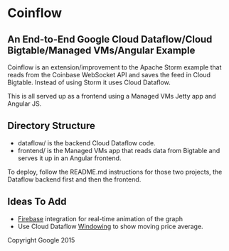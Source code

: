 # Coinflow

## An End-to-End Google Cloud Dataflow/Cloud Bigtable/Managed VMs/Angular Example

Coinflow is an extension/improvement to the Apache Storm example that reads from the
Coinbase WebSocket API and saves the feed in Cloud Bigtable. Instead of using
Storm it uses Cloud Dataflow.

This is all served up as a frontend using a Managed VMs Jetty app and Angular JS.

## Directory Structure

* dataflow/ is the backend Cloud Dataflow code.
* frontend/ is the Managed VMs app that reads data from Bigtable and serves it up in an
Angular frontend.

To deploy, follow the README.md instructions for those two projects, the Dataflow backend first
and then the frontend.

## Ideas To Add

* [Firebase](https://www.firebase.com/) integration for real-time animation of the graph
* Use Cloud Dataflow [Windowing](https://cloud.google.com/dataflow/model/windowing) to show
moving price average.

Copyright Google 2015
